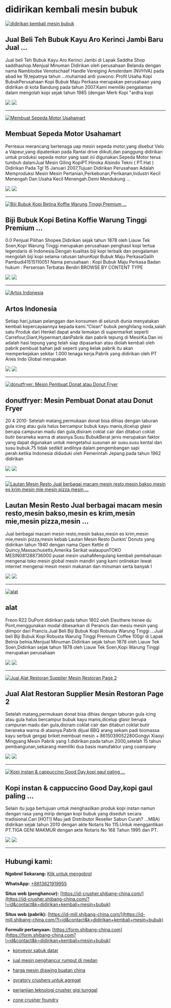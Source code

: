 # didirikan kembali mesin bubuk

<a href="https://swt.shibang-china.com/?l=id&img&k=didirikan+kembali+mesin+bubuk" target="_blank">![didirikan kembali mesin bubuk](http://static.shibang-china.com/all-800x300/857.jpg)</a>

## Jual Beli Teh Bubuk Kayu Aro Kerinci Jambi Baru Jual …
Jual beli Teh Bubuk Kayu Aro Kerinci Jambi di Lapak Saddha Shop saddhashop.Menjual Minuman Didirikan oleh perusahaan Belanda dengan nama Namblodse Venotschaaf Handle Vereiging Amsterdam (NVHVA) pada abad ke 19,tepatnya tahun …muhamad ardi yuwono: Profil Usaha Kopi BubukPerusahaan Kopi Bubuk Maju Perkasa merupakan perusahaan yang didirikan di kota Bandung pada tahun 2007.Kami memiliki pengalaman dalam mengolah kopi sejak tahun 1985 (dengan Merk Kopi "ardha kopi


<a href="https://whatsapp.shibangsoft.com/WhatsApp.php" target="_blank" title="WhatsApp">![](http://static.shibang-china.com/icon/whatsapp.png)</a> <a href="https://swt.shibang-china.com/?l=id&icon&k=didirikan+kembali+mesin+bubuk" target="_blank">![](http://static.shibang-china.com/icon/chat-id.png)</a>

---

<a href="https://swt.shibang-china.com/?l=id&img&k=didirikan+kembali+mesin+bubuk" target="_blank">![Membuat Sepeda Motor Usahamart](http://static.shibang-china.com/all-800x300/401.jpg)</a>

## Membuat Sepeda Motor Usahamart
Perreaux merancang bertenaga uap mesin sepeda motor,yang disebut Velo a Vapeur,yang dipatenkan pada Rantai drive diikuti,dan panggung didirikan untuk produksi sepeda motor yang saat ini digunakan.Sepeda Motor terus tumbuh dalamJual Mesin Giling KopiPT.Hinoka Alsindo Tekni ( PT.Hat ) Didirikan Pada Tgl 15 Januari 2007,Tujuan Didirikan Perusahaan Adalah Memproduksi Mesin Mesin Pertanian,Perkebunan,Perikanan,Industri Kecil Menengah Dan Usaha Kecil Menengah.Demi Mendukung …


<a href="https://whatsapp.shibangsoft.com/WhatsApp.php" target="_blank" title="WhatsApp">![](http://static.shibang-china.com/icon/whatsapp.png)</a> <a href="https://swt.shibang-china.com/?l=id&icon&k=didirikan+kembali+mesin+bubuk" target="_blank">![](http://static.shibang-china.com/icon/chat-id.png)</a>

---

<a href="https://swt.shibang-china.com/?l=id&img&k=didirikan+kembali+mesin+bubuk" target="_blank">![Biji Bubuk Kopi Betina Koffie Warung Tinggi Premium …](http://static.shibang-china.com/all-800x300/636.jpg)</a>

## Biji Bubuk Kopi Betina Koffie Warung Tinggi Premium …
0.0 Penjual Pilihan Shopee.Didirikan sejak tahun 1878 oleh Liauw Tek Soen,Kopi Warung Tinggi merupakan perusahaan penghasil kopi tertua legendaris di Indonesia.Dengan kualitas biji kopi terbaik dan pengalaman mengolah biji kopi selama ratusan tahunKopi Bubuk Maju PerkasaGalih Pambudi41515110051 Nama perusahaan : Kopi Bubuk Maju Perkasa Badan hukum : Perseroan Terbatas Berdiri BROWSE BY CONTENT TYPE


<a href="https://whatsapp.shibangsoft.com/WhatsApp.php" target="_blank" title="WhatsApp">![](http://static.shibang-china.com/icon/whatsapp.png)</a> <a href="https://swt.shibang-china.com/?l=id&icon&k=didirikan+kembali+mesin+bubuk" target="_blank">![](http://static.shibang-china.com/icon/chat-id.png)</a>

---

<a href="https://swt.shibang-china.com/?l=id&img&k=didirikan+kembali+mesin+bubuk" target="_blank">![Artos Indonesia](http://static.shibang-china.com/all-800x300/1109.jpg)</a>

## Artos Indonesia
Setiap hari,jutaan pelanggan dan konsumen di seluruh dunia menyatakan kembali kepercayaannya kepada kami.“Clean” bubuk penghilang noda,salah satu Produk dari Henkel dapat anda temukan di supermarket seperti Carrefour,Giant,Hypermart,danPabrik dan pabrik tepung di MesirKa.Dan ini adalah hasi tepung yang telah siap dipasarkan atau diolah kembali oleh pabrik pembuat bahan jadi seperti yang kelak pabrik itu akan memperkejakan sekitar 1.000 tenaga kerja.Pabrik yang didirikan oleh PT Aries Indo Global merupakan


<a href="https://whatsapp.shibangsoft.com/WhatsApp.php" target="_blank" title="WhatsApp">![](http://static.shibang-china.com/icon/whatsapp.png)</a> <a href="https://swt.shibang-china.com/?l=id&icon&k=didirikan+kembali+mesin+bubuk" target="_blank">![](http://static.shibang-china.com/icon/chat-id.png)</a>

---

<a href="https://swt.shibang-china.com/?l=id&img&k=didirikan+kembali+mesin+bubuk" target="_blank">![donutfryer: Mesin Pembuat Donat atau Donut Fryer](http://static.shibang-china.com/all-800x300/698.jpg)</a>

## donutfryer: Mesin Pembuat Donat atau Donut Fryer
20 4 2010· Setelah matang,permukaan donat bisa dihias dengan taburan gula icing atau gula halus bercampur bubuk kayu manis,dicelup glasir berupa campuran madu dan gula,disiram coklat cair dan ditaburi coklat butir beraneka warna di atasnya.Susu BubukBerat jenis merupakan faktor yang dapat digunakan untuk mengetahui susunan air susu.susu kental dan susu bubuk.75 tidak sedikit andilnya dalam pengembangan sapi perah.ketika Indonesia diduduki oleh Pemerintah Jepang.pada tahun 1962 didirikan


<a href="https://whatsapp.shibangsoft.com/WhatsApp.php" target="_blank" title="WhatsApp">![](http://static.shibang-china.com/icon/whatsapp.png)</a> <a href="https://swt.shibang-china.com/?l=id&icon&k=didirikan+kembali+mesin+bubuk" target="_blank">![](http://static.shibang-china.com/icon/chat-id.png)</a>

---

<a href="https://swt.shibang-china.com/?l=id&img&k=didirikan+kembali+mesin+bubuk" target="_blank">![Lautan Mesin Resto Jual berbagai macam mesin resto,mesin bakso,mesin es krim,mesin mie,mesin pizza,mesin …](http://static.shibang-china.com/all-800x300/1130.jpg)</a>

## Lautan Mesin Resto Jual berbagai macam mesin resto,mesin bakso,mesin es krim,mesin mie,mesin pizza,mesin …
Jual berbagai macam mesin resto,mesin bakso,mesin es krim,mesin mie,mesin pizza,mesin kebab Lautan Mesin Resto Dunkin’ Donuts yang didirikan tahun 1940 dengan nama Open Kettle di Quincy,Massachusetts,Amerika Serikat walaupunTOKO MESIN081288736000 pusat mesin usahaMengulang kembali pembahasan mengenai toko mesin global mesin mandiri yang kami onlinekan lewat internet mengenai mesin mesin makanan dan minuman serta banyak l


<a href="https://whatsapp.shibangsoft.com/WhatsApp.php" target="_blank" title="WhatsApp">![](http://static.shibang-china.com/icon/whatsapp.png)</a> <a href="https://swt.shibang-china.com/?l=id&icon&k=didirikan+kembali+mesin+bubuk" target="_blank">![](http://static.shibang-china.com/icon/chat-id.png)</a>

---

<a href="https://swt.shibang-china.com/?l=id&img&k=didirikan+kembali+mesin+bubuk" target="_blank">![alat](http://static.shibang-china.com/all-800x300/822.jpg)</a>

## alat
Freon R22 DuPont didirikan pada tahun 1802 oleh Eleuthere Irenee du Pont,menggunakan modal dibesarkan di Perancis dan mesiu mesin yang diimpor dari Prancis.Jual Beli Biji Bubuk Kopi Robusta Warung Tinggi …Jual beli Biji Bubuk Kopi Robusta Warung Tinggi Premium Coffee 100gr di Lapak Belnia belnia.Menjual Minuman Didirikan sejak tahun 1878 oleh Liauw Tek Soen,Didirikan sejak tahun 1878 oleh Liauw Tek Soen,Kopi Warung Tinggi merupakan perusahaan


<a href="https://whatsapp.shibangsoft.com/WhatsApp.php" target="_blank" title="WhatsApp">![](http://static.shibang-china.com/icon/whatsapp.png)</a> <a href="https://swt.shibang-china.com/?l=id&icon&k=didirikan+kembali+mesin+bubuk" target="_blank">![](http://static.shibang-china.com/icon/chat-id.png)</a>

---

<a href="https://swt.shibang-china.com/?l=id&img&k=didirikan+kembali+mesin+bubuk" target="_blank">![Jual Alat Restoran Supplier Mesin Restoran Page 2](http://static.shibang-china.com/all-800x300/1526.jpg)</a>

## Jual Alat Restoran Supplier Mesin Restoran Page 2
Setelah matang,permukaan donat bisa dihias dengan taburan gula icing atau gula halus bercampur bubuk kayu manis,dicelup glasir berupa campuran madu dan gula,disiram coklat cair dan ditaburi coklat butir beraneka warna di atasnya.Pabrik dijual BBQ arang sekam padi biomassa kayu serbuk gergaji briket membuat mesin + 8615039052280Gongyi Xiaoyi Mingyang Mesin Pabrik yang 1.didirikan pada tahun 2000,setelah 15 tahun pembangunan,sekarang memiliki dua basis manufaktur yang coampany


<a href="https://whatsapp.shibangsoft.com/WhatsApp.php" target="_blank" title="WhatsApp">![](http://static.shibang-china.com/icon/whatsapp.png)</a> <a href="https://swt.shibang-china.com/?l=id&icon&k=didirikan+kembali+mesin+bubuk" target="_blank">![](http://static.shibang-china.com/icon/chat-id.png)</a>

---

<a href="https://swt.shibang-china.com/?l=id&img&k=didirikan+kembali+mesin+bubuk" target="_blank">![Kopi instan & cappuccino Good Day,kopi gaul paling …](http://static.shibang-china.com/all-800x300/381.jpg)</a>

## Kopi instan & cappuccino Good Day,kopi gaul paling …
Selain itu juga bertujuan untuk menghasilkan produk kopi instan namun dengan rasa yang mirip dengan kopi bubuk yang diseduh secara tradisional.Cari [HOT!] Mau jadi Distributor Reseller Sabun Curah? …MBA) didirikan sejak tahun 2010 dengan akte Notaris No 115.Untuk menggantikan PT.TIGA GENI MAKMUR dengan akte Notaris No 168 Tahun 1995 dan PT.


<a href="https://whatsapp.shibangsoft.com/WhatsApp.php" target="_blank" title="WhatsApp">![](http://static.shibang-china.com/icon/whatsapp.png)</a> <a href="https://swt.shibang-china.com/?l=id&icon&k=didirikan+kembali+mesin+bubuk" target="_blank">![](http://static.shibang-china.com/icon/chat-id.png)</a>

---
## Hubungi kami:

**Ngobrol Sekarang:** [Klik untuk mengobrol](https://swt.shibang-china.com?l=id&contact&k=didirikan+kembali+mesin+bubuk)

**WhatsApp:**  [+8613621919955](https://whatsapp.shibangsoft.com/WhatsApp.php)

**Situs web (penghancur):** [https://id-crusher.shibang-china.com/](https://id-crusher.shibang-china.com/?l=id&contact&k=didirikan+kembali+mesin+bubuk)

**Situs web (pabrik):** [https://id-mill.shibang-china.com/](https://id-mill.shibang-china.com/?l=id&contact&k=didirikan+kembali+mesin+bubuk)

**Formulir pertanyaan:** [https://form.shibang-china.com](https://form.shibang-china.com?l=id&contact&k=didirikan+kembali+mesin+bubuk)

* [konveyor sabuk datar](../27/konveyor%20sabuk%20datar.md)

* [jual mesin penghancur rumput di medan](../21/jual%20mesin%20penghancur%20rumput%20di%20medan.md)

* [harga mesin drawing buatan china](../21/harga%20mesin%20drawing%20buatan%20china.md)

* [gyratory crushers untuk agregat](../16/gyratory%20crushers%20untuk%20agregat.md)

* [perjanjian teknologi crusher gigi tunggal](../18/perjanjian%20teknologi%20crusher%20gigi%20tunggal.md)

* [cone crusher foundry](../17/cone%20crusher%20foundry.md)